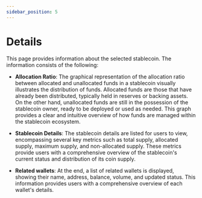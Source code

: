 ```yaml
---
sidebar_position: 5
---
```


# Details

This page provides information about the selected stablecoin. The information consists of the following:

- **Allocation Ratio**: The graphical representation of the allocation ratio between allocated and unallocated funds in a stablecoin visually illustrates the distribution of funds. Allocated funds are those that have already been distributed, typically held in reserves or backing assets. On the other hand, unallocated funds are still in the possession of the stablecoin owner, ready to be deployed or used as needed. This graph provides a clear and intuitive overview of how funds are managed within the stablecoin ecosystem.

- **Stablecoin Details**: The stablecoin details are listed for users to view, encompassing several key metrics such as total supply, allocated supply, maximum supply, and non-allocated supply. These metrics provide users with a comprehensive overview of the stablecoin's current status and distribution of its coin supply.

- **Related wallets**: At the end, a list of related wallets is displayed, showing their name, address, balance, volume, and updated status. This information provides users with a comprehensive overview of each wallet's details.
